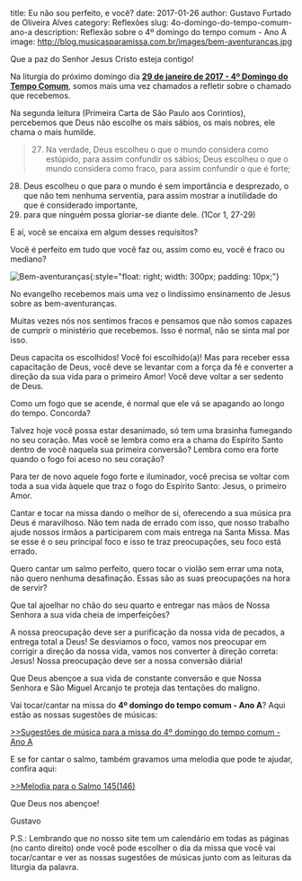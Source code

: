 title: Eu não sou perfeito, e você?
date: 2017-01-26
author: Gustavo Furtado de Oliveira Alves
category: Reflexões
slug: 4o-domingo-do-tempo-comum-ano-a
description: Reflexão sobre o 4º domingo do tempo comum - Ano A
image: http://blog.musicasparamissa.com.br/images/bem-aventurancas.jpg

Que a paz do Senhor Jesus Cristo esteja contigo!

Na liturgia do próximo domingo dia [**29 de janeiro de 2017 - 4º Domingo do Tempo Comum**](http://musicasparamissa.com.br/sugestoes-para/4o-domingo-do-tempo-comum-ano-a), somos mais uma vez chamados a refletir sobre o chamado que recebemos.

Na segunda leitura (Primeira Carta de São Paulo aos Coríntios), percebemos que Deus não escolhe os mais sábios, os mais nobres, ele chama o mais humilde.

> 27. Na verdade,
Deus escolheu o que o mundo considera como estúpido,
para assim confundir os sábios;
Deus escolheu o que o mundo considera como fraco,
para assim confundir o que é forte;
28. Deus escolheu o que para o mundo
é sem importância e desprezado,
o que não tem nenhuma serventia,
para assim mostrar a inutilidade
do que é considerado importante,
29. para que ninguém possa gloriar-se diante dele.  (1Cor 1, 27-29)

E aí, você se encaixa em algum desses requisitos?

Você é perfeito em tudo que você faz ou, assim como eu, você é fraco ou mediano?

![Bem-aventuranças](/images/bem-aventurancas.jpg){:style="float: right; width: 300px; padding: 10px;"}

No evangelho recebemos mais uma vez o lindíssimo ensinamento de Jesus sobre as bem-aventuranças.

Muitas vezes nós nos sentimos fracos e pensamos que não somos capazes de cumprir o ministério que recebemos. Isso é normal, não se sinta mal por isso.

Deus capacita os escolhidos! Você foi escolhido(a)! Mas para receber essa capacitação de Deus, você deve se levantar com a força da fé e converter a direção da sua vida para o primeiro Amor! Você deve voltar a ser sedento de Deus.

Como um fogo que se acende, é normal que ele vá se apagando ao longo do tempo. Concorda?

Talvez hoje você possa estar desanimado, só tem uma brasinha fumegando no seu coração. Mas você se lembra como era a chama do Espírito Santo dentro de você naquela sua primeira conversão? Lembra como era forte quando o fogo foi aceso no seu coração?

Para ter de novo aquele fogo forte e iluminador, você precisa se voltar com toda a sua vida àquele que traz o fogo do Espírito Santo: Jesus, o primeiro Amor.

Cantar e tocar na missa dando o melhor de si, oferecendo a sua música pra Deus é maravilhoso. Não tem nada de errado com isso, que nosso trabalho ajude nossos irmãos a participarem com mais entrega na Santa Missa. Mas se esse é o seu principal foco e isso te traz preocupações, seu foco está errado.

Quero cantar um salmo perfeito, quero tocar o violão sem errar uma nota, não quero nenhuma desafinação. Essas são as suas preocupações na hora de servir?

Que tal ajoelhar no chão do seu quarto e entregar nas mãos de Nossa Senhora a sua vida cheia de imperfeições?

A nossa preocupação deve ser a purificação da nossa vida de pecados, a entrega total a Deus! Se desviamos o foco, vamos nos preocupar em corrigir a direção da nossa vida, vamos nos converter à direção correta: Jesus! Nossa preocupação deve ser a nossa conversão diária!

Que Deus abençoe a sua vida de constante conversão e que Nossa Senhora e São Miguel Arcanjo te proteja das tentações do maligno.

Vai tocar/cantar na missa do **4º domingo do tempo comum - Ano A**? Aqui estão as nossas sugestões de músicas:

[>>Sugestões de música para a missa do 4º domingo do tempo comum - Ano A](http://musicasparamissa.com.br/sugestoes-para/4o-domingo-do-tempo-comum-ano-a)

E se for cantar o salmo, também gravamos uma melodia que pode te ajudar, confira aqui:

[>>Melodia para o Salmo 145(146)](http://www.musicasparamissa.com.br/musica/salmo-145-felizes-os-pobres-em-espirito-porque-deles-e-o-reino-dos-ceus/)

Que Deus nos abençoe!

Gustavo

P.S.: Lembrando que no nosso site tem um calendário em todas as páginas (no canto direito) onde você pode escolher o dia da missa que você vai tocar/cantar e ver as nossas sugestões de músicas junto com as leituras da liturgia da palavra.
